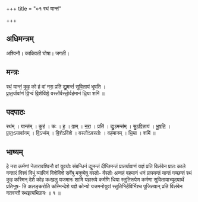 +++
title = "०१ रथं यान्तं"

+++
## अधिमन्त्रम्
अश्विनौ। काक्षिवती घोषा। जगती।

## मन्त्रः
रथं॒ यान्तं॒ कुह॒ को ह॑ वां नरा॒ प्रति॑ द्यु॒मन्तं॑ सुवि॒ताय॑ भूषति ।  
प्रा॒त॒र्यावा॑णं वि॒भ्वं॑ वि॒शेवि॑शे॒ वस्तो॑र्वस्तो॒र्वह॑मानं धि॒या शमि॑ ॥

## पदपाठः
रथ॑म् । यान्त॑म् । कुह॑ । कः । ह॒ । वा॒म् । न॒रा॒ । प्रति॑ । द्यु॒ऽमन्त॑म् । सु॒ऽवि॒ताय॑ । भू॒ष॒ति॒ ।  
प्रा॒तः॒ऽयावा॑नम् । वि॒ऽभ्व॑म् । वि॒शेऽवि॑शे । वस्तोः॑ऽवस्तोः । वह॑मानम् । धि॒या । शमि॑ ॥

## भाष्यम्
हे नरा कर्मणां नेतारावश्विनौ वां युवयोः संबन्धिनं द्युमन्तं दीप्तिमन्तं प्रातर्यावाणं यज्ञं प्रति विलंबेन प्रातः काले गन्तारं विश्वं विभुं व्यापिनं विशेविशे सर्वेषु मनुष्येषु वस्तो- र्वस्तोः अन्वहं वहमानं धनं प्रापयन्तं यान्तं गच्छन्तं रथं कुह कस्मिन् देशे कोह कःखलु यजमानः शामि यज्ञरूपे कर्मणि धिया स्तुतिरूपेण कर्मणा सुवितायाभ्युदयार्थं प्रतिभूष- ति अलङ्करोति कस्मिन्देशे यज्ञे कोन्यो यजमनोयुवां स्तुतिभिर्हविर्भिश्च पूजितवान् प्रति विलंबेन गतवन्तौ स्थइत्यभिप्रायः ॥ १ ॥